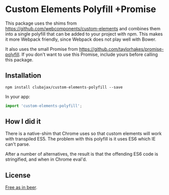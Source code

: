 # Custom Elements Polyfill +Promise

This package uses the shims from https://github.com/webcomponents/custom-elements
and combines them into a single polyfill that can be added to your project with npm.
This makes it more Webpack friendly, since Webpack does not play well with Bower.

It also uses the small Promise from https://github.com/taylorhakes/promise-polyfill. If you 
don't want to use this Promise, include yours before calling this package.

## Installation

    npm install clubajax/custom-elements-polyfill --save
    
In your app:
```jsx harmony
import 'custom-elements-polyfill';
```
## How I did it

There is a native-shim that Chrome uses so that custom elements will work with transpiled ES5. 
The problem with this polyfill is it uses ES6 which IE can't parse.

After a number of alternatives, the result is that the offending ES6 code is stringified, and 
when in Chrome eval'd. 

## License

[Free as in beer](./LICENSE).